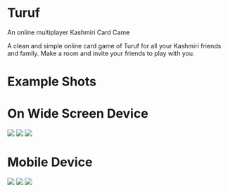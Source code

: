 # Turuf
An online multiplayer Kashmiri Card Came

A clean and simple online card game of Turuf for all your Kashmiri friends and family.
Make a room and invite your friends to play with you.

# Example Shots

# On Wide Screen Device

<image src="img/git_make_room_laptop.png" />

<image src="img/git_join_room_laptop.png" />

<image src="img/play_game_laptop.png" />

# Mobile Device

<image src="img/make_room_mobile.png" />

<image src="img/join_room_mobile.png" />

<image src="img/play_game_mobile.png" />

